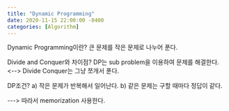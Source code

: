 ```yaml
---
title: "Dynamic Programming"
date: 2020-11-15 22:00:00 -0400
categories: [Algorithm]
---
```


Dynamic Programming이란? 큰 문제를 작은 문제로 나누어 푼다. 

Divide and Conquer와 차이점? DP는 sub problem을 이용하여 문제를 해결한다. <--> Divide Conquer는 그냥 쪼개서 푼다. 

DP조건?
  a) 작은 문제가 반복해서 일어난다. 
  b) 같은 문제는 구할 때마다 정답이 같다. 
  
  ---> 따라서 memorization 사용한다. 
